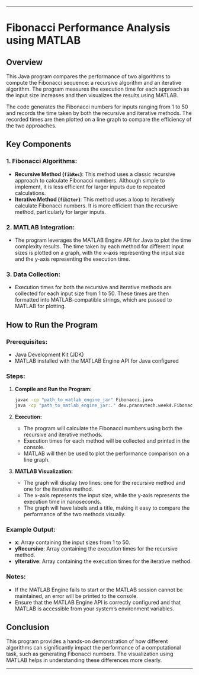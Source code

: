 
---

# Fibonacci Performance Analysis using MATLAB

## Overview

This Java program compares the performance of two algorithms to compute the Fibonacci sequence: a recursive algorithm and an iterative algorithm. The program measures the execution time for each approach as the input size increases and then visualizes the results using MATLAB.

The code generates the Fibonacci numbers for inputs ranging from 1 to 50 and records the time taken by both the recursive and iterative methods. The recorded times are then plotted on a line graph to compare the efficiency of the two approaches.

## Key Components

### 1. **Fibonacci Algorithms:**
- **Recursive Method (`fibRec`)**: This method uses a classic recursive approach to calculate Fibonacci numbers. Although simple to implement, it is less efficient for larger inputs due to repeated calculations.
- **Iterative Method (`fibIter`)**: This method uses a loop to iteratively calculate Fibonacci numbers. It is more efficient than the recursive method, particularly for larger inputs.

### 2. **MATLAB Integration:**
- The program leverages the MATLAB Engine API for Java to plot the time complexity results. The time taken by each method for different input sizes is plotted on a graph, with the x-axis representing the input size and the y-axis representing the execution time.

### 3. **Data Collection:**
- Execution times for both the recursive and iterative methods are collected for each input size from 1 to 50. These times are then formatted into MATLAB-compatible strings, which are passed to MATLAB for plotting.

## How to Run the Program

### Prerequisites:
- Java Development Kit (JDK)
- MATLAB installed with the MATLAB Engine API for Java configured

### Steps:
1. **Compile and Run the Program:**
   ```bash
   javac -cp "path_to_matlab_engine_jar" Fibonacci.java
   java -cp "path_to_matlab_engine_jar:." dev.pranavtech.week4.Fibonacci
   ```

2. **Execution:**
    - The program will calculate the Fibonacci numbers using both the recursive and iterative methods.
    - Execution times for each method will be collected and printed in the console.
    - MATLAB will then be used to plot the performance comparison on a line graph.

3. **MATLAB Visualization:**
    - The graph will display two lines: one for the recursive method and one for the iterative method.
    - The x-axis represents the input size, while the y-axis represents the execution time in nanoseconds.
    - The graph will have labels and a title, making it easy to compare the performance of the two methods visually.

### Example Output:
- **x**: Array containing the input sizes from 1 to 50.
- **yRecursive**: Array containing the execution times for the recursive method.
- **yIterative**: Array containing the execution times for the iterative method.

### Notes:
- If the MATLAB Engine fails to start or the MATLAB session cannot be maintained, an error will be printed to the console.
- Ensure that the MATLAB Engine API is correctly configured and that MATLAB is accessible from your system’s environment variables.

## Conclusion

This program provides a hands-on demonstration of how different algorithms can significantly impact the performance of a computational task, such as generating Fibonacci numbers. The visualization using MATLAB helps in understanding these differences more clearly.

---

